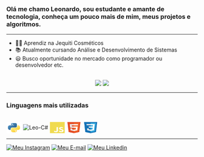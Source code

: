 ### Olá me chamo Leonardo, sou estudante e amante de tecnologia, conheça um pouco mais de mim, meus projetos e algoritmos.
<hr>

- 🧑‍💻 Aprendiz na Jequiti Cosméticos
- 📚 Atualmente cursando Análise e Desenvolvimento de Sistemas
- 😃 Busco oportunidade no mercado como programador ou desenvolvedor etc.

<br>

<div align="center">
  <a href="github.com/leoo-silva"></a>
  <img height="140em" src="https://github-readme-stats.vercel.app/api?username=leoo-silva&show_icons=true&theme=dracula&include_all_commits=true&count_private=true"/>
  <img height="140em" src="https://github-readme-stats.vercel.app/api/top-langs/?username=leoo-silva&layout=compact&langs_count=7&theme=dracula"/>
</div>

<hr>
  
### Linguagens mais utilizadas
 
<div style="display: inline_block"><br>
  <img align="center" alt="Leo-Python" height="30" width="40" src="https://raw.githubusercontent.com/devicons/devicon/master/icons/python/python-original.svg">
  <img align="center" alt="Leo-C#" height="30" width="40" src="https://cdn.worldvectorlogo.com/logos/c--4.svg">
  <img align="center" alt="Leo-Js" height="30" width="40" src="https://raw.githubusercontent.com/devicons/devicon/master/icons/javascript/javascript-plain.svg">
  <img align="center" alt="Leo-HTML" height="30" width="40" src="https://raw.githubusercontent.com/devicons/devicon/master/icons/html5/html5-original.svg">
  <img align="center" alt="Leo-CSS" height="30" width="40" src="https://raw.githubusercontent.com/devicons/devicon/master/icons/css3/css3-original.svg">
</div>
<hr>
  
<div>
  <a href="https://www.instagram.com/leoof_silva/" target="blank"><img title="Meu Instagram" src="https://img.shields.io/badge/-Instagram-%23E4405F?style=for-the-badge&logo=instagram&logoColor=white"></a>
  <a href = "mailto:leonardoferreira032@gmail.com"><img title="Meu E-mail" src="https://img.shields.io/badge/-Gmail-%23333?style=for-the-badge&logo=gmail&logoColor=white" target="_blank"></a>
  <a href="https://www.linkedin.com/in/leonardo-ferreira-06358419b/" target="_blank"><img title="Meu Linkedin" src="https://img.shields.io/badge/-LinkedIn-%230077B5?style=for-the-badge&logo=linkedin&logoColor=white" target="_blank"></a>
</div>
